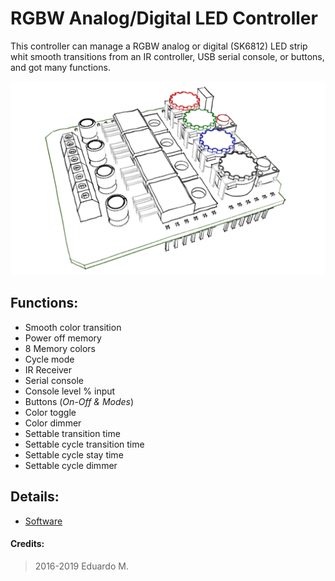 # RGBW Analog/Digital LED Controller
This controller can manage a RGBW analog or digital (SK6812) LED strip whit smooth transitions from an IR controller, USB serial console, or buttons, and got many functions. 

![Assembly](./Documentation/Images/Sketch.png)

## Functions:
* Smooth color transition
* Power off memory
* 8 Memory colors
* Cycle mode
* IR Receiver
* Serial console
* Console level % input
* Buttons (*On-Off & Modes*)
* Color toggle
* Color dimmer 
* Settable transition time
* Settable cycle transition time
* Settable cycle stay time 
* Settable cycle dimmer

## Details:
* [Software](./Documentation/Software.md)


#### Credits:

> 2016-2019 Eduardo M.
